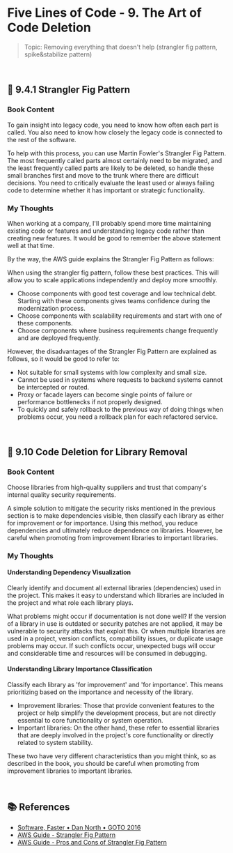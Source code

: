 # Five Lines of Code - 9. The Art of Code Deletion

> Topic: Removing everything that doesn't help (strangler fig pattern, spike&stabilize pattern)

<br/>

## 🔖 9.4.1 Strangler Fig Pattern

### Book Content

To gain insight into legacy code, you need to know how often each part is called. You also need to know how closely the legacy code is connected to the rest of the software.

To help with this process, you can use Martin Fowler's Strangler Fig Pattern. The most frequently called parts almost certainly need to be migrated, and the least frequently called parts are likely to be deleted, so handle these small branches first and move to the trunk where there are difficult decisions. You need to critically evaluate the least used or always failing code to determine whether it has important or strategic functionality.

### My Thoughts

When working at a company, I'll probably spend more time maintaining existing code or features and understanding legacy code rather than creating new features. It would be good to remember the above statement well at that time.

By the way, the AWS guide explains the Strangler Fig Pattern as follows:

When using the strangler fig pattern, follow these best practices. This will allow you to scale applications independently and deploy more smoothly.

- Choose components with good test coverage and low technical debt. Starting with these components gives teams confidence during the modernization process.
- Choose components with scalability requirements and start with one of these components.
- Choose components where business requirements change frequently and are deployed frequently.

However, the disadvantages of the Strangler Fig Pattern are explained as follows, so it would be good to refer to:

- Not suitable for small systems with low complexity and small size.
- Cannot be used in systems where requests to backend systems cannot be intercepted or routed.
- Proxy or facade layers can become single points of failure or performance bottlenecks if not properly designed.
- To quickly and safely rollback to the previous way of doing things when problems occur, you need a rollback plan for each refactored service.

<br/>

## 🔖 9.10 Code Deletion for Library Removal

### Book Content

Choose libraries from high-quality suppliers and trust that company's internal quality security requirements.

A simple solution to mitigate the security risks mentioned in the previous section is to make dependencies visible, then classify each library as either for improvement or for importance. Using this method, you reduce dependencies and ultimately reduce dependence on libraries. However, be careful when promoting from improvement libraries to important libraries.

### My Thoughts

#### Understanding Dependency Visualization

Clearly identify and document all external libraries (dependencies) used in the project. This makes it easy to understand which libraries are included in the project and what role each library plays.

What problems might occur if documentation is not done well? If the version of a library in use is outdated or security patches are not applied, it may be vulnerable to security attacks that exploit this. Or when multiple libraries are used in a project, version conflicts, compatibility issues, or duplicate usage problems may occur. If such conflicts occur, unexpected bugs will occur and considerable time and resources will be consumed in debugging.

#### Understanding Library Importance Classification

Classify each library as 'for improvement' and 'for importance'. This means prioritizing based on the importance and necessity of the library.

- Improvement libraries: Those that provide convenient features to the project or help simplify the development process, but are not directly essential to core functionality or system operation.
- Important libraries: On the other hand, these refer to essential libraries that are deeply involved in the project's core functionality or directly related to system stability.

These two have very different characteristics than you might think, so as described in the book, you should be careful when promoting from improvement libraries to important libraries.

<br/>

## 📚 References

- [Software, Faster • Dan North • GOTO 2016](https://www.youtube.com/watch?v=USc-yLHXNUg)
- [AWS Guide - Strangler Fig Pattern](https://docs.aws.amazon.com/ko_kr/prescriptive-guidance/latest/modernization-aspnet-web-services/fig-pattern.html)
- [AWS Guide - Pros and Cons of Strangler Fig Pattern](https://docs.aws.amazon.com/ko_kr/prescriptive-guidance/latest/modernization-decomposing-monoliths/strangler-fig.html)
